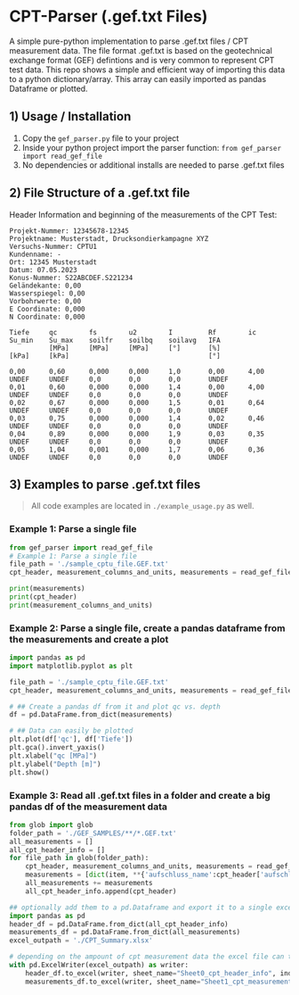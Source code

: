 # CPT-Parser (.gef.txt Files)
A simple pure-python implementation to parse .gef.txt files / CPT measurement data.
The file format .gef.txt is based on the geotechnical exchange format (GEF) defintions and is very common to represent CPT test data. This repo shows a simple and efficient way of importing this data to a python dictionary/array. This array can easily imported as pandas Dataframe or plotted.


## 1) Usage / Installation
1. Copy the `gef_parser.py` file to your project
2. Inside your python project import the parser function: `from gef_parser import read_gef_file`
3. No dependencies or additional installs are needed to parse .gef.txt files

## 2) File Structure of a .gef.txt file

Header Information and beginning of the measurements of the CPT Test:
```
Projekt-Nummer: 12345678-12345
Projektname: Musterstadt, Drucksondierkampagne XYZ
Versuchs-Nummer: CPTU1
Kundenname: -
Ort: 12345 Musterstadt
Datum: 07.05.2023
Konus-Nummer: S22ABCDEF.S221234
Geländekante: 0,00
Wasserspiegel: 0,00
Vorbohrwerte: 0,00
E Coordinate: 0,000
N Coordinate: 0,000

Tiefe     qc        fs        u2        I         Rf        ic        Su_min    Su_max    soilfr    soilbq    soilavg   IFA       
          [MPa]     [MPa]     [MPa]     [°]       [%]                 [kPa]     [kPa]                                   [°]       

0,00      0,60      0,000     0,000     1,0       0,00      4,00      UNDEF     UNDEF     0,0       0,0       0,0       UNDEF     
0,01      0,60      0,000     0,000     1,4       0,00      4,00      UNDEF     UNDEF     0,0       0,0       0,0       UNDEF     
0,02      0,67      0,000     0,000     1,5       0,01      0,64      UNDEF     UNDEF     0,0       0,0       0,0       UNDEF     
0,03      0,75      0,000     0,000     1,4       0,02      0,46      UNDEF     UNDEF     0,0       0,0       0,0       UNDEF     
0,04      0,89      0,000     0,000     1,9       0,03      0,35      UNDEF     UNDEF     0,0       0,0       0,0       UNDEF     
0,05      1,04      0,001     0,000     1,7       0,06      0,36      UNDEF     UNDEF     0,0       0,0       0,0       UNDEF     
```



## 3) Examples to parse .gef.txt files
> All code examples are located in `./example_usage.py` as well.

### Example 1: Parse a single file
```python
from gef_parser import read_gef_file
# Example 1: Parse a single file
file_path = './sample_cptu_file.GEF.txt'
cpt_header, measurement_columns_and_units, measurements = read_gef_file(file_path)

print(measurements)
print(cpt_header)
print(measurement_columns_and_units)
```

### Example 2: Parse a single file, create a pandas dataframe from the measurements and create a plot
```python
import pandas as pd
import matplotlib.pyplot as plt

file_path = './sample_cptu_file.GEF.txt'
cpt_header, measurement_columns_and_units, measurements = read_gef_file(file_path)

# ## Create a pandas df from it and plot qc vs. depth
df = pd.DataFrame.from_dict(measurements)

# ## Data can easily be plotted
plt.plot(df['qc'], df['Tiefe'])
plt.gca().invert_yaxis()
plt.xlabel("qc [MPa]")
plt.ylabel("Depth [m]")
plt.show()
```

### Example 3: Read all .gef.txt files in a folder and create a big pandas df of the measurement data
```python
from glob import glob
folder_path = './GEF_SAMPLES/**/*.GEF.txt'
all_measurements = []
all_cpt_header_info = []
for file_path in glob(folder_path):
    cpt_header, measurement_columns_and_units, measurements = read_gef_file(file_path)
    measurements = [dict(item, **{'aufschluss_name':cpt_header['aufschluss_name']}) for item in measurements] # add aufschluss_name to the measurements
    all_measurements += measurements
    all_cpt_header_info.append(cpt_header)

## optionally add them to a pd.Dataframe and export it to a single excel file
import pandas as pd
header_df = pd.DataFrame.from_dict(all_cpt_header_info)
measurements_df = pd.DataFrame.from_dict(all_measurements)
excel_outpath = './CPT_Summary.xlsx'

# depending on the ampount of cpt measurement data the excel file can take some time
with pd.ExcelWriter(excel_outpath) as writer:
    header_df.to_excel(writer, sheet_name="Sheet0_cpt_header_info", index=False)
    measurements_df.to_excel(writer, sheet_name="Sheet1_cpt_measurements", index=False)
```
